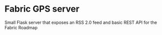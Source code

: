 # Fabric GPS server

Small Flask server that exposes an RSS 2.0 feed and basic REST API for the Fabric Roadmap